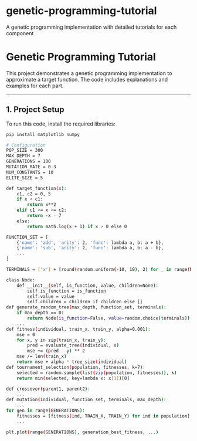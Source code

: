# genetic-programming-tutorial
A genetic programming implementation with detailed tutorials for each component

# Genetic Programming Tutorial

This project demonstrates a genetic programming implementation to approximate a target function. The code includes explanations and examples for each part.

---

## **1. Project Setup**
To run this code, install the required libraries:
```bash
pip install matplotlib numpy

# Configuration
POP_SIZE = 300
MAX_DEPTH = 7
GENERATIONS = 100
MUTATION_RATE = 0.3
NUM_CONSTANTS = 10
ELITE_SIZE = 5

def target_function(x):
    c1, c2 = 0, 5
    if x < c1:
        return x**2
    elif c1 <= x <= c2:
        return -x - 7
    else:
        return math.log(x + 1) if x > 0 else 0

FUNCTION_SET = [
    {'name': 'add', 'arity': 2, 'func': lambda a, b: a + b},
    {'name': 'sub', 'arity': 2, 'func': lambda a, b: a - b},
    ...
]

TERMINALS = ['x'] + [round(random.uniform(-10, 10), 2) for _ in range(NUM_CONSTANTS)]

class Node:
    def __init__(self, is_function, value, children=None):
        self.is_function = is_function
        self.value = value
        self.children = children if children else []
def generate_random_tree(max_depth, function_set, terminals):
    if max_depth == 0:
        return Node(is_function=False, value=random.choice(terminals))
    ...
def fitness(individual, train_x, train_y, alpha=0.001):
    mse = 0
    for x, y in zip(train_x, train_y):
        pred = evaluate_tree(individual, x)
        mse += (pred - y) ** 2
    mse /= len(train_x)
    return mse + alpha * tree_size(individual)
def tournament_selection(population, fitnesses, k=7):
    selected = random.sample(list(zip(population, fitnesses)), k)
    return min(selected, key=lambda x: x[1])[0]

def crossover(parent1, parent2):
    ...
def mutation(individual, function_set, terminals, max_depth):
    ...
for gen in range(GENERATIONS):
    fitnesses = [fitness(ind, TRAIN_X, TRAIN_Y) for ind in population]
    ...

plt.plot(range(GENERATIONS), generation_best_fitness, ...)



